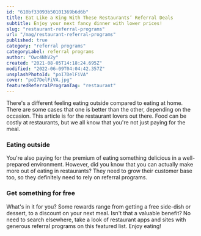 ```yaml
---
id: "610bf33093b50101369b6d6b"
title: Eat Like a King With These Restaurants’ Referral Deals
subtitle: Enjoy your next fancy dinner with lower prices!
slug: "restaurant-referral-programs"
url: "/mag/restaurant-referral-programs"
published: true
category: "referral programs"
categoryLabel: referral programs
author: "Owc4NhV2y"
created: "2021-08-05T14:18:24.695Z"
modified: "2022-06-09T04:04:42.357Z"
unsplashPhotoId: "poI7DelFiVA"
cover: "poI7DelFiVA.jpg"
featuredReferralProgramTag: "restaurant"
---
```

There's a different feeling eating outside compared to eating at home. There are some cases that one is better than the other, depending on the occasion. This article is for the restaurant lovers out there. Food can be costly at restaurants, but we all know that you're not just paying for the meal.

### **Eating outside**

You're also paying for the premium of eating something delicious in a well-prepared environment. However, did you know that you can actually make more out of eating in restaurants? They need to grow their customer base too, so they definitely need to rely on referral programs.

### **Get something for free**

What's in it for you? Some rewards range from getting a free side-dish or dessert, to a discount on your next meal. Isn't that a valuable benefit? No need to search elsewhere, take a look of restaurant apps and sites with generous referral programs on this featured list. Enjoy eating!